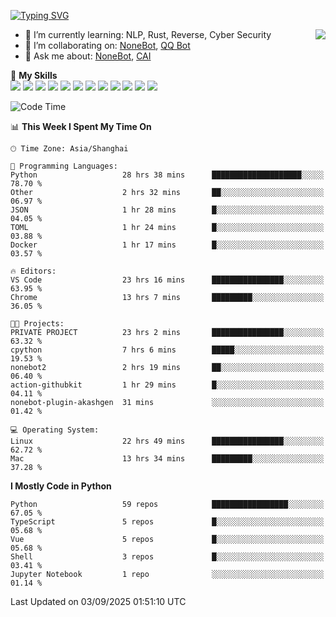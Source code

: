[![Typing SVG](https://readme-typing-svg.herokuapp.com?size=25&duration=2500&color=8C43EA&vCenter=true&width=200&height=40&lines=Hi+there+%F0%9F%91%8B%F0%9F%8F%BB;I'm+yanyongyu)](https://git.io/typing-svg)

<a href="#">
  <img align="right" src="https://github-readme-stats.vercel.app/api?username=yanyongyu&count_private=true&show_icons=true&bg_color=15,f2f7fd,E0EAFC" />
</a>

- 🌱 I’m currently learning: NLP, Rust, Reverse, Cyber Security
- 👯 I’m collaborating on: [NoneBot](https://github.com/nonebot), [QQ Bot](https://github.com/Mrs4s/go-cqhttp)
- 💬 Ask me about: [NoneBot](https://github.com/nonebot), [CAI](https://github.com/cscs181/CAI)

🌟 **My Skills**  
![](https://img.shields.io/badge/-Python-3e74a2?style=flat-square&logo=Python&logoColor=fff)
![](https://img.shields.io/badge/-TypeScript-3178C6?style=flat-square&logo=TypeScript&logoColor=fff)
![](https://img.shields.io/badge/-Vue-4fc08d?style=flat-square&logo=Vue.js&logoColor=fff)
![](https://img.shields.io/badge/-React-2d98ce?style=flat-square&logo=React&logoColor=fff)
![](https://img.shields.io/badge/-FastAPI-009688?style=flat-square&logo=FastAPI&logoColor=fff)
![](https://img.shields.io/badge/-Linux-000000?style=flat-square&logo=Linux&logoColor=fff)
![](https://img.shields.io/badge/-Docker-2496ED?style=flat-square&logo=Docker&logoColor=fff)
![](https://img.shields.io/badge/-Kubernetes-326CE5?style=flat-square&logo=Kubernetes&logoColor=fff)
![](https://img.shields.io/badge/-GitHub%20Actions-2088FF?style=flat-square&logo=GitHubActions&logoColor=fff)
![](https://img.shields.io/badge/-PostgreSQL-4169E1?style=flat-square&logo=PostgreSQL&logoColor=fff)
![](https://img.shields.io/badge/-Redis-DC382D?style=flat-square&logo=Redis&logoColor=fff)
![](https://img.shields.io/badge/-MongoDB-47A248?style=flat-square&logo=MongoDB&logoColor=fff)

<!--START_SECTION:waka-->
![Code Time](http://img.shields.io/badge/Code%20Time-7%2C952%20hrs%2049%20mins-blue)

📊 **This Week I Spent My Time On** 

```text
🕑︎ Time Zone: Asia/Shanghai

💬 Programming Languages: 
Python                   28 hrs 38 mins      ████████████████████░░░░░   78.70 % 
Other                    2 hrs 32 mins       ██░░░░░░░░░░░░░░░░░░░░░░░   06.97 % 
JSON                     1 hr 28 mins        █░░░░░░░░░░░░░░░░░░░░░░░░   04.05 % 
TOML                     1 hr 24 mins        █░░░░░░░░░░░░░░░░░░░░░░░░   03.88 % 
Docker                   1 hr 17 mins        █░░░░░░░░░░░░░░░░░░░░░░░░   03.57 % 

🔥 Editors: 
VS Code                  23 hrs 16 mins      ████████████████░░░░░░░░░   63.95 % 
Chrome                   13 hrs 7 mins       █████████░░░░░░░░░░░░░░░░   36.05 % 

🐱‍💻 Projects: 
PRIVATE PROJECT          23 hrs 2 mins       ████████████████░░░░░░░░░   63.32 % 
cpython                  7 hrs 6 mins        █████░░░░░░░░░░░░░░░░░░░░   19.53 % 
nonebot2                 2 hrs 19 mins       ██░░░░░░░░░░░░░░░░░░░░░░░   06.40 % 
action-githubkit         1 hr 29 mins        █░░░░░░░░░░░░░░░░░░░░░░░░   04.11 % 
nonebot-plugin-akashgen  31 mins             ░░░░░░░░░░░░░░░░░░░░░░░░░   01.42 % 

💻 Operating System: 
Linux                    22 hrs 49 mins      ████████████████░░░░░░░░░   62.72 % 
Mac                      13 hrs 34 mins      █████████░░░░░░░░░░░░░░░░   37.28 % 
```

**I Mostly Code in Python** 

```text
Python                   59 repos            █████████████████░░░░░░░░   67.05 % 
TypeScript               5 repos             █░░░░░░░░░░░░░░░░░░░░░░░░   05.68 % 
Vue                      5 repos             █░░░░░░░░░░░░░░░░░░░░░░░░   05.68 % 
Shell                    3 repos             █░░░░░░░░░░░░░░░░░░░░░░░░   03.41 % 
Jupyter Notebook         1 repo              ░░░░░░░░░░░░░░░░░░░░░░░░░   01.14 % 
```




 Last Updated on 03/09/2025 01:51:10 UTC
<!--END_SECTION:waka-->
